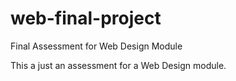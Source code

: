 # web-final-project
Final Assessment for Web Design Module

This a just an assessment for a Web Design module.
